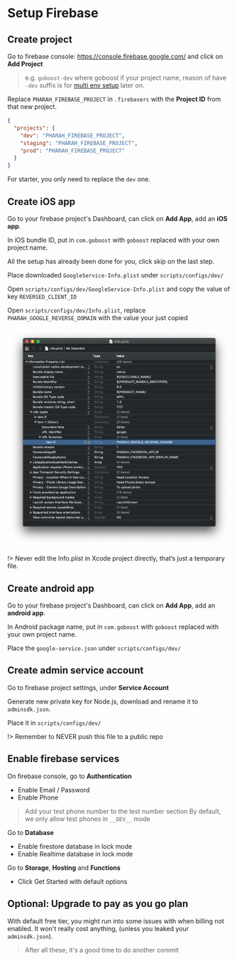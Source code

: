 # Setup Firebase

## Create project

Go to firebase console: https://console.firebase.google.com/ and click on **Add Project**

> e.g. `goboost-dev` where goboost if your project name, reason of have `-dev` suffix is for [multi env setup](multiple-env.md) later on.

Replace `PHARAH_FIREBASE_PROJECT` in `.firebaserc` with the **Project ID** from that new project.

```json
{
  "projects": {
    "dev": "PHARAH_FIREBASE_PROJECT",
    "staging": "PHARAH_FIREBASE_PROJECT",
    "prod": "PHARAH_FIREBASE_PROJECT"
  }
}
```

For starter, you only need to replace the `dev` one.

## Create iOS app

Go to your firebase project's Dashboard, can click on **Add App**, add an **iOS app**.

In iOS bundle ID, put in `com.goboost` with `goboost` replaced with your own project name.

All the setup has already been done for you, click skip on the last step.

Place downloaded `GoogleService-Info.plist` under `scripts/configs/dev/`

Open `scripts/configs/dev/GoogleService-Info.plist` and copy the value of key `REVERSED_CLIENT_ID`

Open `scripts/configs/dev/Info.plist`, replace `PHARAH_GOOGLE_REVERSE_DOMAIN` with the value your just copied

![Edit Info Plist](_images/edit-google-client-id-in-infoplist.png)

!> Never edit the Info.plist in Xcode project directly, that’s just a temporary file.

## Create android app

Go to your firebase project's Dashboard, can click on **Add App**, add an **android app**.

In Android package name, put in `com.goboost` with `goboost` replaced with your own project name.

Place the `google-service.json` under `scripts/configs/dev/`

## Create admin service account

Go to firebase project settings, under **Service Account**

Generate new private key for Node.js, download and rename it to `adminsdk.json`.

Place it in `scripts/configs/dev/`

!> Remember to NEVER push this file to a public repo

## Enable firebase services

On firebase console, go to **Authentication**

- Enable Email / Password
- Enable Phone

> Add your test phone number to the test number section
> By default, we only allow test phones in `__DEV__` mode

Go to **Database**

- Enable firestore database in lock mode
- Enable Realtime database in lock mode

Go to **Storage**, **Hosting** and **Functions**

- Click Get Started with default options

## Optional: Upgrade to pay as you go plan

With default free tier, you might run into some issues with when billing not enabled.
It won't really cost anything, (unless you leaked your `adminsdk.json`).

> After all these, it's a good time to do another commit

